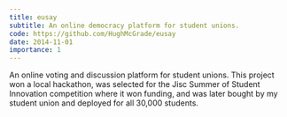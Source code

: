 ```yaml
---
title: eusay
subtitle: An online democracy platform for student unions.
code: https://github.com/HughMcGrade/eusay
date: 2014-11-01
importance: 1
---
```


An online voting and discussion platform for student unions. This project won a local hackathon, was selected for the Jisc Summer of Student Innovation competition where it won funding, and was later bought by my student union and deployed for all 30,000 students.
